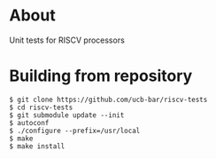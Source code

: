 About
=====

Unit tests for RISCV processors

Building from repository
========================

    $ git clone https://github.com/ucb-bar/riscv-tests
    $ cd riscv-tests
    $ git submodule update --init
    $ autoconf
    $ ./configure --prefix=/usr/local
    $ make
    $ make install

